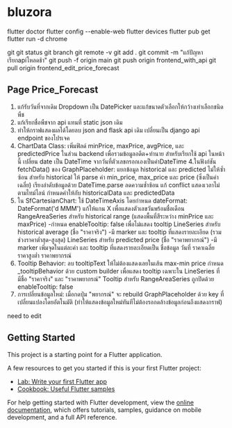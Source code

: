 # bluzora

flutter doctor
flutter config --enable-web
flutter devices
flutter pub get
flutter run -d chrome

git
git status
git branch
git remote -v
git add .
git commit -m "แก้ปัญหาเรียกapiโหลดช้า"
git push -f origin main
git push origin frontend_with_api
git pull origin frontend_edit_price_forecast

## Page Price_Forecast
1. แก้รับวันที่จากเดิม Dropdown เป็น DatePicker และแก้ขนาดตัวเลือกให้กว้างเท่าเลือกชนิดพืช
2.  แก้เรียกชื่อพืชจาก api แทนที่ static json เดิม
3.  ทำให้กราฟแสดงผลได้โดยลบ json and flask api เดิม เปลี่ยนเป็น django api endpoint ของโปรเจค 
4. ChartData Class:
  เพิ่มฟิลด์ minPrice, maxPrice, avgPrice, และ predictedPrice ในส่วน backend เพื่อรวมข้อมูลอดีต+ทำนาย สำหรับเรียกใช้ api ในหน้านี้
  เปลี่ยน date เป็น DateTime จากวันที่ตัวเลขกรอกเองเป็นค่าDateTime
4.ในฟังก์ชัน fetchData() ของ GraphPlaceholder:
  แยกข้อมูล historical และ predicted ไม่ให้ซ้ำซ้อน 
  สำหรับ historical ให้ parse ค่า min_price, max_price และ price (ซึ่งเป็นค่าเฉลี่ย)
  เรียงลำดับข้อมูลด้วย DateTime.parse ลดความซ้ำซ้อน แก้ conflict แสดงเวลาไม่ตามไทม์ไลน์
  กำหนดค่าให้กับ historicalData และ predictedData
5. ใน SfCartesianChart:
  ใช้ DateTimeAxis โดยกำหนด dateFormat: DateFormat('d MMM') แก้ให้แกน X เพื่อแสดงตัวเลขวันพร้อมชื่อเดือน
  RangeAreaSeries สำหรับ historical range (แสดงพื้นที่สีระหว่าง minPrice และ maxPrice)
    -กำหนด enableTooltip: false เพื่อไม่แสดง tooltip
  LineSeries สำหรับ historical average (ชื่อ "ราคาจริง")
    -มี marker และ tooltip ที่แสดงรายละเอียด (รวมช่วงราคาต่ำสุด-สูงสุด)
  LineSeries สำหรับ predicted price (ชื่อ "ราคาพยากรณ์")
    -มี marker เพิ่มจุดในแต่ละค่า และ tooltip ที่แสดงรายละเอียดเป็น ชื่อข้อมูล วันที่ ราคาเฉลี่ย ราคาสูงต่ำ ราคาพยากรณ์
6. Tooltip Behavior:
   ลบ tooltipText ให้ไม่ต้องแสดงเลยในเส้น max-min price
  กำหนด _tooltipBehavior ด้วย custom builder เพื่อแสดง tooltip เฉพาะใน LineSeries ที่มีชื่อ "ราคาจริง" และ "ราคาพยากรณ์"
  Tooltip สำหรับ RangeAreaSeries ถูกปิดด้วย enableTooltip: false
7. การเปลี่ยนข้อมูลใหม่:
  เมื่อกดปุ่ม "พยากรณ์" จะ rebuild GraphPlaceholder ด้วย key ที่เปลี่ยนแปลงโดยอัตโนมัติ (ทำให้แสดงข้อมูลใหม่ทันทีไม่ต้องรอกดล้างข้อมูลก่อนถึงแสดงกราฟ)

need to edit
## Getting Started

This project is a starting point for a Flutter application.

A few resources to get you started if this is your first Flutter project:

- [Lab: Write your first Flutter app](https://docs.flutter.dev/get-started/codelab)
- [Cookbook: Useful Flutter samples](https://docs.flutter.dev/cookbook)

For help getting started with Flutter development, view the
[online documentation](https://docs.flutter.dev/), which offers tutorials,
samples, guidance on mobile development, and a full API reference.
